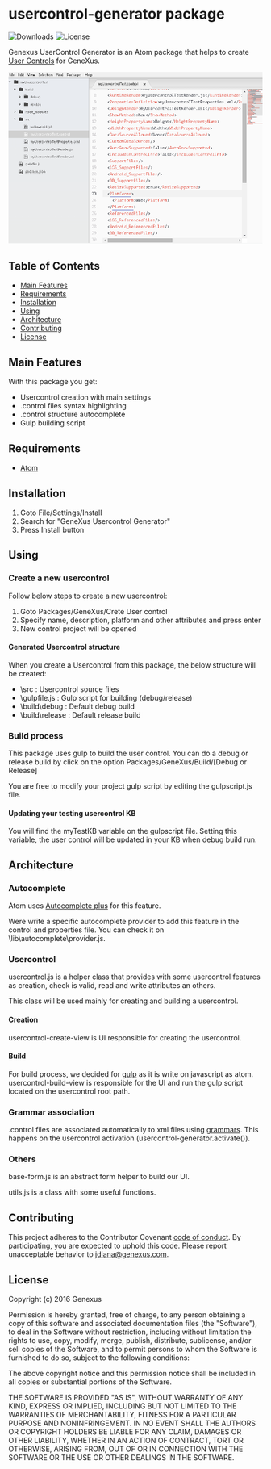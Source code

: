 usercontrol-generator package
=============================
![Downloads](https://img.shields.io/github/downloads/genexuslabs/usercontrol-generator/total.svg)
![License](https://img.shields.io/badge/license-MIT-blue.svg)

Genexus UserControl Generator is an Atom package that helps to create [User Controls](http://wiki.genexus.com/commwiki/servlet/wiki?5273,Category%3AUser+Controls) for GeneXus.

![A screenshot of your package](screen.gif)

Table of Contents
-----------------
  * [Main Features](#features)
  * [Requirements](#requirements)
  * [Installation](#install)
  * [Using](#using)
  * [Architecture](#architecture)
  * [Contributing](#contributing)
  * [License](#license)

## Main Features
With this package you get:

* Usercontrol creation with main settings
* .control files syntax highlighting
* .control structure autocomplete
* Gulp building script

## Requirements

- [Atom](https://atom.io/)

## Installation
1. Goto File/Settings/Install
2. Search for "GeneXus Usercontrol Generator"
3. Press Install button

## Using
### Create a new usercontrol
Follow below steps to create a new usercontrol:

1. Goto Packages/GeneXus/Crete User control
2. Specify name, description, platform and other attributes and press enter
3. New control project will be opened

#### Generated Usercontrol structure
When you create a Usercontrol from this package, the below structure will be created:

* \src : Usercontrol source files
* \gulpfile.js : Gulp script for building (debug/release)
* \build\debug : Default debug build
* \build\release : Default release build

### Build process
This package uses gulp to build the user control.
You can do a debug or release build by click on the option Packages/GeneXus/Build/[Debug or Release]

You are free to modify your project gulp script by editing the gulpscript.js file.

#### Updating your testing usercontrol KB
You will find the myTestKB variable on the gulpscript file. Setting this variable, the user control will be updated in your KB when debug build run.

## Architecture
### Autocomplete
Atom uses [Autocomplete plus](https://github.com/atom/autocomplete-plus) for this feature.

Were write a specific autocomplete provider to add this feature in the control and properties file. You can check it on \lib\autocomplete\provider.js.

### Usercontrol
usercontrol.js is a helper class that provides with some usercontrol features as creation, check is valid, read and write attributes an others.

This class will be used mainly for creating and building a usercontrol.

#### Creation
usercontrol-create-view is UI responsible for creating the usercontrol.

#### Build
For build process, we decided for [gulp](http://gulpjs.com/) as it is write on javascript as atom.
usercontrol-build-view is responsible for the UI and run the gulp script located on the usercontrol root path.

### Grammar association
.control files are associated automatically to xml files using [grammars](https://atom.io/docs/api/v1.8.0/Grammar). This happens on the usercontrol activation (usercontrol-generator.activate()).

### Others
base-form.js is an abstract form helper to build our UI.

utils.js is a class with some useful functions.

## Contributing
This project adheres to the Contributor Covenant [code of conduct](CODE_OF_CONDUCT.md).
By participating, you are expected to uphold this code. Please report unacceptable behavior to jdiana@genexus.com.

## License
Copyright (c) 2016 Genexus

Permission is hereby granted, free of charge, to any person obtaining
a copy of this software and associated documentation files (the
"Software"), to deal in the Software without restriction, including
without limitation the rights to use, copy, modify, merge, publish,
distribute, sublicense, and/or sell copies of the Software, and to
permit persons to whom the Software is furnished to do so, subject to
the following conditions:

The above copyright notice and this permission notice shall be
included in all copies or substantial portions of the Software.

THE SOFTWARE IS PROVIDED "AS IS", WITHOUT WARRANTY OF ANY KIND,
EXPRESS OR IMPLIED, INCLUDING BUT NOT LIMITED TO THE WARRANTIES OF
MERCHANTABILITY, FITNESS FOR A PARTICULAR PURPOSE AND
NONINFRINGEMENT. IN NO EVENT SHALL THE AUTHORS OR COPYRIGHT HOLDERS BE
LIABLE FOR ANY CLAIM, DAMAGES OR OTHER LIABILITY, WHETHER IN AN ACTION
OF CONTRACT, TORT OR OTHERWISE, ARISING FROM, OUT OF OR IN CONNECTION
WITH THE SOFTWARE OR THE USE OR OTHER DEALINGS IN THE SOFTWARE.

